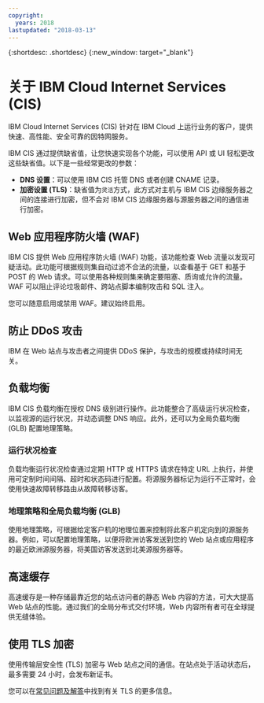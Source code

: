 ```yaml
---
copyright:
  years: 2018
lastupdated: "2018-03-13"
---
```


{:shortdesc: .shortdesc}
{:new_window: target="_blank"}

# 关于 IBM Cloud Internet Services (CIS)
IBM Cloud Internet Services (CIS) 针对在 IBM Cloud 上运行业务的客户，提供快速、高性能、安全可靠的因特网服务。   

IBM CIS 通过提供缺省值，让您快速实现各个功能，可以使用 API 或 UI 轻松更改这些缺省值。以下是一些经常更改的参数：

 * **DNS 设置**：可以使用 IBM CIS 托管 DNS 或者创建 CNAME 记录。
 * **加密设置 (TLS)**：缺省值为`灵活`方式，此方式对主机与 IBM CIS 边缘服务器之间的连接进行加密，但不会对 IBM CIS 边缘服务器与源服务器之间的通信进行加密。

## Web 应用程序防火墙 (WAF)
IBM CIS 提供 Web 应用程序防火墙 (WAF) 功能，该功能检查 Web 流量以发现可疑活动。此功能可根据规则集自动过滤不合法的流量，以查看基于 GET 和基于 POST 的 Web 请求。可以使用各种规则集来确定要阻塞、质询或允许的流量。WAF 可以阻止评论垃圾邮件、跨站点脚本编制攻击和 SQL 注入。

您可以随意启用或禁用 WAF。建议始终启用。

## 防止 DDoS 攻击
IBM 在 Web 站点与攻击者之间提供 DDoS 保护，与攻击的规模或持续时间无关。

## 负载均衡
IBM CIS 负载均衡在授权 DNS 级别进行操作。此功能整合了高级运行状况检查，以监视源的运行状况，并动态调整 DNS 响应。此外，还可以为全局负载均衡 (GLB) 配置地理策略。

### 运行状况检查
负载均衡运行状况检查通过定期 HTTP 或 HTTPS 请求在特定 URL 上执行，并使用可定制时间间隔、超时和状态码进行配置。将源服务器标记为运行不正常时，会使用快速故障转移路由从故障转移访客。
 
### 地理策略和全局负载均衡 (GLB)
使用地理策略，可根据给定客户机的地理位置来控制将此客户机定向到的源服务器。例如，可以配置地理策略，以便将欧洲访客发送到您的 Web 站点或应用程序的最近欧洲源服务器，将美国访客发送到北美源服务器等。

## 高速缓存
高速缓存是一种存储最靠近您的站点访问者的静态 Web 内容的方法，可大大提高 Web 站点的性能。通过我们的全局分布式交付环境，Web 内容所有者可在全球提供无缝体验。  
 
## 使用 TLS 加密
使用传输层安全性 (TLS) 加密与 Web 站点之间的通信。在站点处于活动状态后，最多需要 24 小时，会发布新证书。

您可以在[常见问题及解答](faq.html)中找到有关 TLS 的更多信息。
